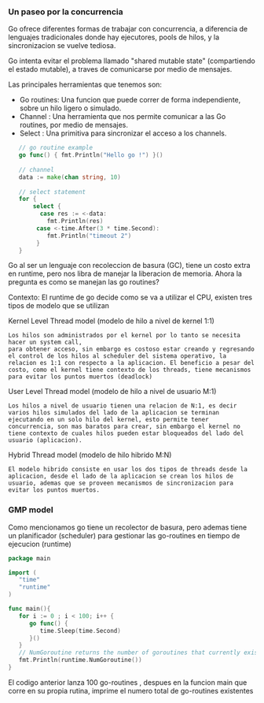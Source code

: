 ### Un paseo por la concurrencia

Go ofrece diferentes formas de trabajar con concurrencia, a diferencia de lenguajes 
tradicionales donde hay ejecutores, pools de hilos, y la sincronizacion se vuelve tediosa.

Go intenta evitar el problema llamado "shared mutable state" (compartiendo el estado mutable),
a traves de comunicarse por medio de mensajes. 

Las principales herramientas que tenemos son:

- Go routines: Una funcion que puede correr de forma independiente, sobre un hilo ligero o simulado.
- Channel    : Una herramienta que nos permite comunicar a las Go routines, por medio de mensajes. 
- Select     : Una primitiva para sincronizar el acceso a los channels. 

```go 
   // go routine example  
   go func() { fmt.Println("Hello go !") }()
   
   // channel 
   data := make(chan string, 10)
   
   // select statement 
   for {
       select {
         case res := <-data:
           fmt.Println(res)
        case <-time.After(3 * time.Second):
           fmt.Println("timeout 2")
        } 
   }
```

Go al ser un lenguaje con recoleccion de basura (GC), tiene un costo extra en runtime, 
pero nos libra de manejar la liberacion de memoria. 
Ahora la pregunta es como se manejan las go routines?

Contexto:
El runtime de go decide como se va a utilizar el CPU, existen tres tipos de modelo que se utilizan

Kernel Level Thread model (modelo de hilo a nivel de kernel   1:1)  
```
Los hilos son administrados por el kernel por lo tanto se necesita hacer un system call, 
para obtener acceso, sin embargo es costoso estar creando y regresando el control de los hilos al scheduler del sistema operativo, la relacion es 1:1 con respecto a la aplicacion. El beneficio a pesar del costo, como el kernel tiene contexto de los threads, tiene mecanismos para evitar los puntos muertos (deadlock)

```
User Level Thread model   (modelo de hilo a nivel de usuario  M:1)
```
Los hilos a nivel de usuario tienen una relacion de N:1, es decir varios hilos simulados del lado de la aplicacion se terminan ejecutando en un solo hilo del kernel, esto permite tener concurrencia, son mas baratos para crear, sin embargo el kernel no tiene contexto de cuales hilos pueden estar bloqueados del lado del usuario (aplicacion).
```
Hybrid Thread model       (modelo de hilo hibrido M:N)
```
El modelo hibrido consiste en usar los dos tipos de threads desde la aplicacion, desde el lado de la aplicacion se crean los hilos de usuario, ademas que se proveen mecanismos de sincronizacion para evitar los puntos muertos. 
```

### GMP model

Como mencionamos go tiene un recolector de basura, pero ademas tiene un planificador (scheduler) para gestionar las go-routines en tiempo de ejecucion (runtime)

```go
package main

import (
   "time"
   "runtime"
)

func main(){
   for i := 0 ; i < 100; i++ {
      go func() {
         time.Sleep(time.Second)
      }()
   } 
   // NumGoroutine returns the number of goroutines that currently exist. 
   fmt.Println(runtime.NumGoroutine())
}
```
El codigo anterior lanza 100 go-routines , despues en la funcion main que corre en su propia rutina, 
imprime el numero total de go-routines existentes


